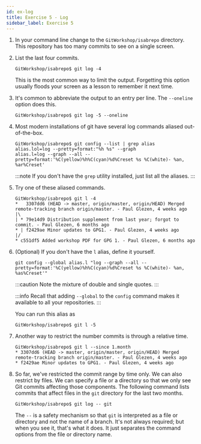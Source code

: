 ```yaml
---
id: ex-log
title: Exercise 5 - Log
sidebar_label: Exercise 5
---
```


1. In your command line change to the `GitWorkshop/isabrepo`
   directory.  This repository has too many commits to see on
   a single screen.

2. List the last four commits.

   ```console
   GitWorkshop/isabrepo$ git log -4
   ```

   This is the most common way to limit the output.  Forgetting
   this option usually floods your screen as a lesson to remember
   it next time.

3. It's common to abbreviate the output to an entry per line.
   The `--oneline` option does this.

   ```console
   GitWorkshop/isabrepo$ git log -5 --oneline
   ```

4. Most modern installations of git have several log commands
   aliased out-of-the-box.

   ```console
   GitWorkshop/isabrepo$ git config --list | grep alias
   alias.lol=log --pretty=format:"%h %s" --graph
   alias.l=log --graph --all --pretty=format:'%C(yellow)%h%C(cyan)%d%Creset %s %C(white)- %an, %ar%Creset'
   ```
   :::note
   If you don't have the `grep` utility installed, just list all
   the aliases.
   :::

5. Try one of these aliased commands.

   ```console
   GitWorkshop/isabrepo$ git l -4
   *   3307dd6 (HEAD -> master, origin/master, origin/HEAD) Merged remote-tracking branch origin/master. - Paul Glezen, 4 weeks ago
   |\
   | * 79e14d9 Distribution supplement from last year; forgot to commit. - Paul Glezen, 6 months ago
   * | f2429ae Minor updates to GPG1. - Paul Glezen, 4 weeks ago
   |/
   * c551df5 Added workshop PDF for GPG 1. - Paul Glezen, 6 months ago
   ```

6. (Optional) If you don't have the `l` alias, define it yourself.

   ```console
   git config --global alias.l "log --graph --all --pretty=format:'%C(yellow)%h%C(cyan)%d%Creset %s %C(white)- %an, %as%Creset'"
   ```

   :::caution
   Note the mixture of double and single quotes.
   :::

   :::info
   Recall that adding `--global` to the `config` command makes it
   available to all your repositories.
   :::
   
   You can run this alias as

   ```
   GitWorkshop/isabrepo$ git l -5
   ```

7. Another way to restrict the number commits is through a relative
   time.

   ```console
   GitWorkshop/isabrepo$ git l --since 1.month
   * 3307dd6 (HEAD -> master, origin/master, origin/HEAD) Merged remote-tracking branch origin/master. - Paul Glezen, 4 weeks ago
   * f2429ae Minor updates to GPG1. - Paul Glezen, 4 weeks ago
   ```

8. So far, we've restricted the commit range by time only.
   We can also restrict by files.  We can specify a file or
   a directory so that we only see Git commits affecting
   those components.  The following command lists commits
   that affect files in the `git` directory for the
   last two months.

   ```console
   GitWorkshop/isabrepo$ git log -- git
   ```

   The `--` is a safety mechanism so that `git` is interpreted
   as a file or directory and not the name of a branch.  It's not
   always required; but when you see it, that's what it does.  It
   just separates the command options from the file or directory name.

